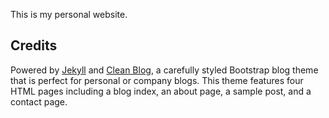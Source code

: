 This is my personal website.

## Credits

Powered by [Jekyll](https://jekyllrb.com/) and [Clean Blog](http://startbootstrap.com/template-overviews/clean-blog/), a carefully styled Bootstrap blog theme that is perfect for personal or company blogs. This theme features four HTML pages including a blog index, an about page, a sample post, and a contact page.
